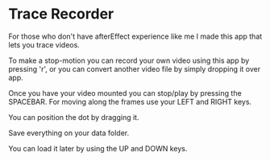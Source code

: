 # Trace Recorder

For those who don't have afterEffect experience like me I made this app that lets you trace videos. 

To make a stop-motion you can record your own video using this app by pressing 'r', or you can convert another video file by simply dropping it over app.

Once you have your video mounted you can stop/play by pressing the SPACEBAR. For moving along the frames use your LEFT and RIGHT keys. 

You can position the dot by dragging it.

Save everything on your data folder.

You can load it later by using the UP and DOWN keys. 



